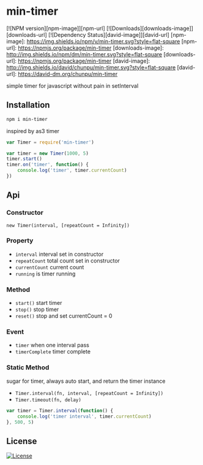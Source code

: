 min-timer
===

[![NPM version][npm-image]][npm-url]
[![Downloads][downloads-image]][downloads-url]
[![Dependency Status][david-image]][david-url]
[npm-image]: https://img.shields.io/npm/v/min-timer.svg?style=flat-square
[npm-url]: https://npmjs.org/package/min-timer
[downloads-image]: http://img.shields.io/npm/dm/min-timer.svg?style=flat-square
[downloads-url]: https://npmjs.org/package/min-timer
[david-image]: http://img.shields.io/david/chunpu/min-timer.svg?style=flat-square
[david-url]: https://david-dm.org/chunpu/min-timer


simple timer for javascript without pain in setInterval

Installation
---

```sh
npm i min-timer
```

inspired by as3 timer

```js
var Timer = require('min-timer')

var timer = new Timer(1000, 5)
timer.start()
timer.on('timer', function() {
	console.log('timer', timer.currentCount)
})
```

Api
---

### Constructor

`new Timer(interval, [repeatCount = Infinity])`

### Property

- `interval` interval set in constructor
- `repeatCount` total count set in constructor
- `currentCount` current count
- `running` is timer running

### Method

- `start()` start timer
- `stop()` stop timer
- `reset()` stop and set currentCount = 0

### Event

- `timer` when one interval pass
- `timerComplete` timer complete

### Static Method

sugar for timer, always auto start, and return the timer instance

- `Timer.interval(fn, interval, [repeatCount = Infinity])`
- `Timer.timeout(fn, delay)`

```js
var timer = Timer.interval(function() {
	console.log('timer interval', timer.currentCount)
}, 500, 5)
```

License
---

[![License][license-image]][license-url]

[license-image]: http://img.shields.io/npm/l/min-timer.svg?style=flat-square
[license-url]: #
